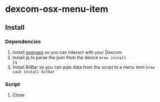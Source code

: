 # dexcom-osx-menu-item

## Install

### Dependencies

1. Install [openaps](https://github.com/openaps/openaps) so you can interact with your Dexcom
2. Install jq to parse the json from the device <code>brew install jq</code>
3. Install BitBar so you can pipe data from the script to a menu item <code>brew cask install bitbar</code>

### Script

1. Clone 
